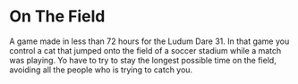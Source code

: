 On The Field
====

A game made in less than 72 hours for the Ludum Dare 31. In that game you control a cat that jumped onto the field of a soccer stadium while a match was playing. Yo have to try to stay the longest possible time on the field, avoiding all the people who is trying to catch you.

